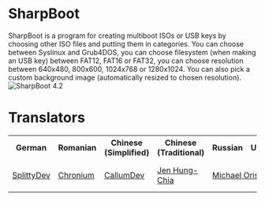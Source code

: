 # SharpBoot
SharpBoot is a program for creating multiboot ISOs or USB keys by choosing other ISO files and putting them in categories.
You can choose between Syslinux and Grub4DOS, you can choose filesystem (when making an USB key) between FAT12, FAT16 or FAT32, you can choose resolution between 640x480, 800x600, 1024x768 or 1280x1024.
You can also pick a custom background image (automatically resized to chosen resolution).
![SharpBoot 4.2](https://i.imgur.com/Qox1uWk.png)

# Translators
<table>
  <tr>
    <th>German</th>
	<th>Romanian</th>
	<th>Chinese (Simplified)</th>
	<th>Chinese (Traditional)</th>
	<th>Russian</th>
	<th>Ukrainian</th>
	<th>Spanish</th>
	<th>Czech</th>
	<th>Italian</th>
	<th>Your language</th>
  </tr>
  <tr>
    <td><a href="http://www.github.com/SplittyDev">SplittyDev</a></td>
    <td><a href="http://www.github.com/chronium">Chronium</a></td>
    <td><a href="http://www.github.com/CallumDev">CallumDev</a></td>
    <td><a href="http://57life.blogspot.com">Jen Hung-Chia</a></td>
    <td colspan="2"><a href="https://github.com/mishaor2005">Michael Orishich</a></td>
	<td>Hector</td>
	<td>Valentin FRITZ</td>
	<td>Blys</td>
    <td><a href="https://poeditor.com/join/project/GDNqzsHFSk">Click here to translate!</a></td>
  </tr>
</table>
